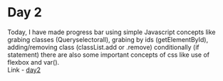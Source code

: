 # Day 2

Today, I have made progress bar using simple Javascript concepts like grabing classes (Queryselectorall), grabing by ids (getElementById), adding/removing class (classList.add or .remove) conditionally (if statement) there are also some important concepts of css like use of flexbox and var().<br>
Link - [day2](https://rushigoswami.github.io/50-Days-of-Javascript/day2)
